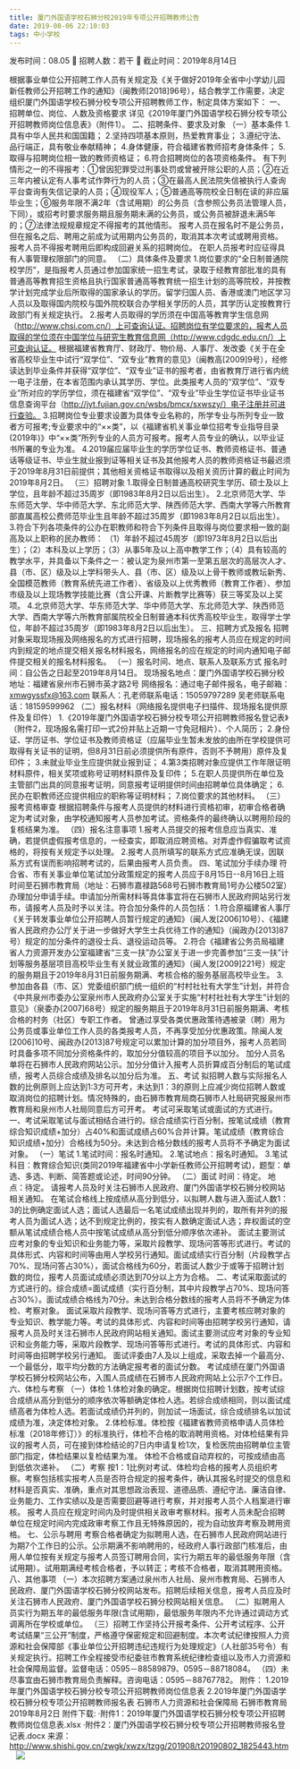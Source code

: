 ```yaml
---
title: 厦门外国语学校石狮分校2019年专项公开招聘教师公告
date: 2019-08-06 22:10:03
tags: 中小学校
---
```

发布时间：08.05   🌟   招聘人数：若干   🌈   截止时间：2019年8月14日
<!-- more -->
根据事业单位公开招聘工作人员有关规定及《关于做好2019年全省中小学幼儿园新任教师公开招聘工作的通知》（闽教师[2018]96号），结合教学工作需要，决定组织厦门外国语学校石狮分校专项公开招聘教师工作，制定具体方案如下：
一、招聘单位、岗位、人数及资格要求
详见《2019年厦门外国语学校石狮分校专项公开招聘教师岗位信息表》（附件1）。
二、招聘条件、要求及对象
（一）基本条件
1.具有中华人民共和国国籍；
2.坚持四项基本原则，热爱教育事业；
3.遵纪守法、品行端正，具有敬业奉献精神；
4.身体健康，符合福建省教师招考身体条件；
5.取得与招聘岗位相一致的教师资格证；
6.符合招聘岗位的各项资格条件。
有下列情形之一的不得报考：①曾因犯罪受过刑事处罚或曾被开除公职的人员；②在近三年内被认定有人事考试作弊行为的人员；③在最高人民法院失信被执行人查询平台查询有失信记录的人员；④现役军人；⑤普通高等院校全日制在读的非应届毕业生；⑥服务年限不满2年（含试用期）的公务员（含参照公务员法管理人员，下同），或招考时要求服务期且服务期未满的公务员，或公务员被辞退未满5年的；⑦法律法规规章规定不得报考的其他情形。
报考人员在报名时不是公务员，但在报名之后、聘用之前成为试用期内公务员的，取消其本次考试或聘用资格。
报考人员不得报考聘用后即构成回避关系的招聘岗位。
在职人员报考时应征得具有人事管理权限部门的同意。
（二）具体条件及要求
1.岗位要求的“全日制普通院校学历”，是指报考人员通过参加国家统一招生考试，录取于经教育部批准的具有普通高等教育招生资格且执行国家普通高等教育统一招生计划的高等院校，并按教学计划完成学业后所取得的国家承认的学历。留学归国人员、香港或澳门地区学习人员以及取得国内院校与国外院校联合办学相关学历的人员，其学历认定按教育行政部门有关规定执行。
2.报考人员取得的学历须在中国高等教育学生信息网（http://www.chsi.com.cn/）上可查询认证。招聘岗位有学位要求的，报考人员取得的学位须在中国学位与研究生教育信息网（http://www.cdgdc.edu.cn/）上可查询认证。
根据福建省教育厅、财政厅、物价局、人事厅、发改委《关于在全省高校毕业生中试行“双学位”、“双专业”教育的意见》（闽教高[2009]9号），经修读达到毕业条件并获得“双学位”、“双专业”证书的报考者，由省教育厅进行省内统一电子注册，在本省范围内承认其学历、学位。此类报考人员的“双学位”、“双专业”所对应的学历学位，须在福建省“双学位”、“双专业”毕业生学位证书毕业证书信息查询平台（http://jyt.fujian.gov.cn/wsbs/bmcx/sxwszy/）电子注册并可进行查验。
3.招聘岗位专业要求设置为具体专业名称的，所学专业与所列专业一致者方可报考;专业要求中的“××类”，以《福建省机关事业单位招考专业指导目录(2019年)》中“××类”所列专业的人员方可报考。报考人员专业的确认，以毕业证书所署的专业为准。
4.2019届应届毕业生的学历学位证书、教师资格证书、普通话等级证书、毕业生就业报到证等相关证书及其他报考人员的教师资格证书最迟须于2019年8月31日前提供；其他相关资格证书取得以及相关资历计算的截止时间为2019年8月2日。
（三）招聘对象
1.取得全日制普通高校研究生学历、硕士及以上学位，且年龄不超过35周岁（即1983年8月2日以后出生）。
2.北京师范大学、华东师范大学、华中师范大学、东北师范大学、陕西师范大学、西南大学等六所教育部直属高校公费师范毕业生且年龄不超过35周岁（即1983年8月2日以后出生）。
3.符合下列各项条件的公办在职教师和符合下列条件且取得与岗位要求相一致的副高及以上职称的民办教师：
（1）年龄不超过45周岁（即1973年8月2日以后出生）；（2）本科及以上学历；（3）从事5年及以上高中教学工作；（4）具有较高的教学水平，并具备以下条件之一：被认定为泉州市第一至第五层次的高层次人才、县（市、区）级及以上学科带头人、县（市、区）级及以上骨干教师或教坛新秀、全国模范教师（教育系统先进工作者）、省级及以上优秀教师（教育工作者）、参加市级及以上现场教学技能比赛（含公开课、片断教学比赛等）获三等奖及以上奖项。
4.北京师范大学、华东师范大学、华中师范大学、东北师范大学、陕西师范大学、西南大学等六所教育部属院校全日制普通本科优秀高校毕业生，取得学士学位，年龄不超过35周岁（即1983年8月2日以后出生）。
三、招聘方式及报名
招聘对象采取现场报及网络报名的方式进行招聘，现场报名的报考人员应在规定的时间内到规定的地点提交相关报名材料报名，网络报名的应在规定的时间内通知电子邮件提交相关的报名材料报名。
（一）报名时间、地点、联系人及联系方式
报名时间：自公告之日起至2019年8月14日。
现场报名地点：厦门外国语学校石狮分校
地址：福建省泉州市石狮市英才路2号
网络报名：通过电子邮件报名，电子邮箱：xmwgyssfx@163.com
联系人：孔老师联系电话：15059797289
吴老师联系电话：18159599962
（二）报名材料（网络报名提供电子扫描件、现场报名提供原件及复印件）
1.《2019年厦门外国语学校石狮分校专项公开招聘教师报名登记表》（附件2，现场报名需打印一式2份并贴上近期一寸免冠相片）、个人简历；
2.身份证、学历证书、学位证书及教师资格证（应届毕业生暂未发放的由所在学校提供可取得有关证书的证明，但8月31日前必须提供所有原件，否则不予聘用）原件及复印件；
3.未就业毕业生应提供就业报到证；
4.第3类招聘对象应提供工作年限证明材料原件，相关奖项或称号证明材料原件及复印件；
5.在职人员提供所在单位及主管部门出具的同意报考证明，同意报考证明提供时间由招聘单位具体确定；
6.民办在职教师还应提供相应的职称等证明材料；
7.岗位要求的其他材料。
（三）报考资格审查
根据招聘条件与报考人员提供的材料进行资格初审，初审合格者确定为考试对象，由学校通知报考人员参加考试。资格条件的最终确认以聘用阶段的复核结果为准。
（四）报名注意事项
1.报考人员提交的报考信息应当真实、准确，若提供虚假报考信息的，一经查实，即取消应聘资格。对弄虚作假骗取考试资格的，将按有关规定予以处理。
2.报考人员所填写的联系方式应准确无误，因联系方式有误而影响招聘考试的，后果由报考人员负责。
四、笔试加分手续办理
符合省、市有关事业单位笔试加分政策规定的报考人员应于8月15日--8月16日上班时间至石狮市教育局（地址：石狮市嘉禄路568号石狮市教育局1号办公楼502室）办理加分申请手续。申请加分所需材料等具体事宜将在石狮市人民政府网站另行发布，请报考人员及时予以关注。符合加分条件的人员包括：
1.符合原福建省人事厅《关于转发事业单位公开招聘人员暂行规定的通知》（闽人发[2006]10号）、《福建省人民政府办公厅关于进一步做好大学生士兵优待工作的通知》（闽政办[2013]87号）规定的加分条件的退役士兵、退役运动员等。
2.符合《福建省公务员局福建省人力资源开发办公室福建省“三支一扶”办公室关于进一步完善参加“三支一扶”计划等服务基层项目高校毕业生有关就业政策的通知》（闽人发[2009]221号）规定的服务期且于2019年8月31日前服务期满、考核合格的服务基层高校毕业生。
3.参加由各县（市、区）党委组织部门统一组织的“村村社社有大学生”计划，并符合《中共泉州市委办公室泉州市人民政府办公室关于实施“村村社社有大学生”计划的意见》（泉委办[2007]68号）规定的服务期且于2019年8月31日前服务期满、考核合格的村务（社区）专职工作者。
曾通过享受各类优惠政策待遇被录（聘）用为公务员或事业单位工作人员的各类报考人员，不再享受加分优惠政策。除闽人发[2006]10号、闽政办[2013]87号规定可以累加计算的加分项目外，报考人员若同时具备多项不同加分资格条件的，取加分分值较高的项目予以加分。
加分人员名单将在石狮市人民政府网站公示。加分分值计入报考人员折算成百分制后的笔试成绩，报考人员综合成绩及排名以加分后为准。
五、考试
拟招聘人数与实际报名人数的比例原则上应达到1:3方可开考，未达到1：3的原则上应减少岗位招聘人数或取消岗位的招聘计划。情况特殊的，由石狮市教育局商石狮市人社局研究报泉州市教育局和泉州市人社局同意后方可开考。
考试可采取笔试或面试的方式进行。
一、考试采取笔试与面试相结合进行的。综合成绩实行百分制，按笔试成绩（教育综合知识成绩+加分）占40%和面试成绩占60%合并计算。笔试成绩（教育综合知识成绩+加分）合格线为50分。未达到合格分数线的报考人员将不予确定为面试对象。
（一）笔试
1.笔试时间：报名时通知。
2.笔试地点：报名时通知。
3.笔试科目：教育综合知识(类同2019年福建省中小学新任教师公开招聘考试)，题型：单选、多选、判断、简答题或论述，时间90分钟。
（二）面试
时间：待定。
地点：待定。
请报考人员及时关注石狮市人民政府、厦门外国语学校石狮分校网站相关通知。
在笔试合格线上按成绩从高分到低分，以拟聘人数与进入面试人数1：3的比例确定面试人选；面试人选最后一名笔试成绩出现并列的，取所有并列的报考人员为面试人选；达不到规定比例的，按实有人数确定面试人选；弃权面试的空额从笔试成绩合格人员中按笔试成绩从高分到低分顺序依次递补。
面试主要测试应考对象的专业知识和业务能力等，采取片段教学、现场问答等形式进行。考试的具体形式、内容和时间等由用人学校另行通知。面试成绩实行百分制（片段教学占70%、现场问答占30%），面试合格线为60分，若面试人数少于或等于招聘计划数的岗位，报考人员面试成绩必须达到70分以上方为合格。
二、考试采取面试的方式进行的。综合成绩=面试成绩（实行百分制，其中片段教学占70%、现场问答占30%）。面试成绩合格线为70分。未达到合格分数线的报考人员将不予确定为体检、考察对象。
面试采取片段教学、现场问答等方式进行，主要考核应聘对象的专业知识、教学能力等。考试的具体形式、内容和时间等由招聘学校另行通知，请报考人员及时关注石狮市人民政府网站相关通知。面试主要测试应考对象的专业知识和业务能力等，采取片段教学、现场问答等形式进行。考试的具体形式、内容和时间等由招聘学校另行通知。
面试评委由7人及以上组成，采取去掉一个最高分、一个最低分，取平均分数的方法确定报考者的面试分数。
考试成绩在厦门外国语学校石狮分校网站公布，入围人员成绩在石狮市人民政府网站上公示7个工作日。
六、体检与考察
（一）体检
1.体检对象的确定。根据岗位招聘计划数，按考试综合成绩从高分到低分的顺序依次等额确定体检人选。若综合成绩相同，则以面试成绩高者为体检人选。若面试成绩仍并列的，则加试一场面试，综合成绩排名以加试成绩为准，决定体检对象。
2.体检标准。体检按《福建省教师资格申请人员体检标准（2018年修订）》的标准执行，体检不合格的取消聘用资格。对体检结果有异议的报考人员，可在接到体检结论的7日内申请复检1次，复检医院由招聘单位主管部门指定，体检结果以复检结果为准。
体检不合格或自动弃权的，可按成绩由高到低依次递补。
（二）考察
按1：1比例对考试、体检均合格的报考人员组织考察。考察包括核实报考人员是否符合规定的报考条件，确认其报名时提交的信息和材料是否真实、准确，重点对其思想政治表现、道德品质、遵纪守法、廉洁自律、业务能力、工作实绩以及是否需要回避等进行考察，并对报考人员个人档案进行审核。
报考人员应在规定时间内及时提供相关政审考察材料。报考人员未配合招聘单位在规定时间内完成政审考察工作且无特殊原因的，视为自动放弃考察及聘用资格。
七、公示与聘用
考察合格者确定为拟聘用人选，在石狮市人民政府网站进行为期7个工作日的公示。公示期满不影响聘用的，经政府人事行政部门核准后，由用人单位按有关规定与报考人员签订聘用合同，实行为期五年的最低服务年限（含试用期）。试用期满经考核合格者，予以转正；考核不合格者，取消其聘用资格。
八、其他事项
（一）本次招聘方案通过泉州市人社局、泉州市教育局、石狮市人民政府、厦门外国语学校石狮分校网站发布。招聘后续相关信息，报考人员应及时关注石狮市人民政府、厦门外国语学校石狮分校网站相关信息。
（二）拟聘用人员实行为期五年的最低服务年限(含试用期)，最低服务年限内不允许通过调动方式调离所在学校或单位。
（三）招聘工作坚持公开报考条件、公开考试程序、公开考试结果“三公开”制度，严格遵守保密规定和回避制度。本次考试纪律按照人力资源和社会保障部《事业单位公开招聘违纪违规行为处理规定》（人社部35号令）有关规定执行。招聘工作全程接受市纪委驻市教育系统纪律检查组以及市人力资源和社会保障局监督。监督电话：0595－88589879、0595－88718084。
（四）未尽事宜由石狮市教育局负责解释。咨询电话：0595－88767782。
附件：
1.2019年厦门外国语学校石狮分校专项公开招聘教师岗位信息表
2.2019年厦门外国语学校石狮分校专项公开招聘教师报名表
石狮市人力资源和社会保障局
石狮市教育局
2019年8月2日
附件下载:
·附件1：2019年厦门外国语学校石狮分校专项公开招聘教师岗位信息表.xlsx
·附件2：厦门外国语学校石狮分校专项公开招聘教师报名登记表.docx
来源：
http://www.shishi.gov.cn/zwgk/xwzx/tzgg/201908/t20190802_1825443.htm
 
 ![](https://cdn.weiweiblog.cn/20181015134814.png)